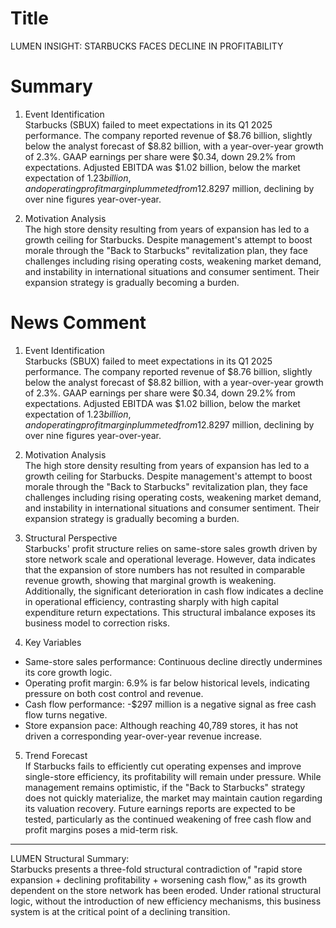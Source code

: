 # Title
LUMEN INSIGHT: STARBUCKS FACES DECLINE IN PROFITABILITY

# Summary
1. Event Identification  
Starbucks (SBUX) failed to meet expectations in its Q1 2025 performance. The company reported revenue of $8.76 billion, slightly below the analyst forecast of $8.82 billion, with a year-over-year growth of 2.3%. GAAP earnings per share were $0.34, down 29.2% from expectations. Adjusted EBITDA was $1.02 billion, below the market expectation of $1.23 billion, and operating profit margin plummeted from 12.8% in the same period last year to 6.9%. Same-store sales declined by 1% year-over-year for the second consecutive year. The company increased its global store count to 40,789, but cash flow deteriorated significantly, with free cash flow at -$297 million, declining by over nine figures year-over-year.

2. Motivation Analysis  
The high store density resulting from years of expansion has led to a growth ceiling for Starbucks. Despite management's attempt to boost morale through the "Back to Starbucks" revitalization plan, they face challenges including rising operating costs, weakening market demand, and instability in international situations and consumer sentiment. Their expansion strategy is gradually becoming a burden.

# News Comment
1. Event Identification  
Starbucks (SBUX) failed to meet expectations in its Q1 2025 performance. The company reported revenue of $8.76 billion, slightly below the analyst forecast of $8.82 billion, with a year-over-year growth of 2.3%. GAAP earnings per share were $0.34, down 29.2% from expectations. Adjusted EBITDA was $1.02 billion, below the market expectation of $1.23 billion, and operating profit margin plummeted from 12.8% in the same period last year to 6.9%. Same-store sales declined by 1% year-over-year for the second consecutive year. The company increased its global store count to 40,789, but cash flow deteriorated significantly, with free cash flow at -$297 million, declining by over nine figures year-over-year.

2. Motivation Analysis  
The high store density resulting from years of expansion has led to a growth ceiling for Starbucks. Despite management's attempt to boost morale through the "Back to Starbucks" revitalization plan, they face challenges including rising operating costs, weakening market demand, and instability in international situations and consumer sentiment. Their expansion strategy is gradually becoming a burden.

3. Structural Perspective  
Starbucks' profit structure relies on same-store sales growth driven by store network scale and operational leverage. However, data indicates that the expansion of store numbers has not resulted in comparable revenue growth, showing that marginal growth is weakening. Additionally, the significant deterioration in cash flow indicates a decline in operational efficiency, contrasting sharply with high capital expenditure return expectations. This structural imbalance exposes its business model to correction risks.

4. Key Variables  
- Same-store sales performance: Continuous decline directly undermines its core growth logic.  
- Operating profit margin: 6.9% is far below historical levels, indicating pressure on both cost control and revenue.  
- Cash flow performance: -$297 million is a negative signal as free cash flow turns negative.  
- Store expansion pace: Although reaching 40,789 stores, it has not driven a corresponding year-over-year revenue increase.  

5. Trend Forecast  
If Starbucks fails to efficiently cut operating expenses and improve single-store efficiency, its profitability will remain under pressure. While management remains optimistic, if the "Back to Starbucks" strategy does not quickly materialize, the market may maintain caution regarding its valuation recovery. Future earnings reports are expected to be tested, particularly as the continued weakening of free cash flow and profit margins poses a mid-term risk.

---

LUMEN Structural Summary:  
Starbucks presents a three-fold structural contradiction of "rapid store expansion + declining profitability + worsening cash flow," as its growth dependent on the store network has been eroded. Under rational structural logic, without the introduction of new efficiency mechanisms, this business system is at the critical point of a declining transition.
